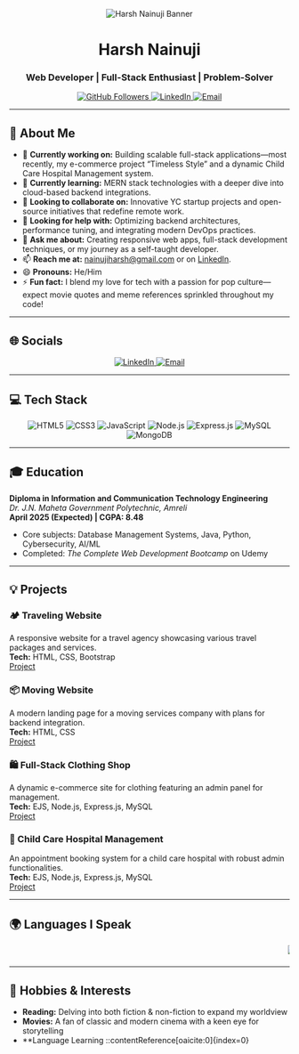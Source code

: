 <!-- Banner Image -->
<p align="center">
  <img src="https://source.unsplash.com/featured/1200x300/?popculture,tech" alt="Harsh Nainuji Banner" />
</p>

<h1 align="center">Harsh Nainuji</h1>
<h3 align="center">Web Developer | Full-Stack Enthusiast | Problem-Solver</h3>

<!-- Social Media Links -->
<p align="center">
  <a href="https://github.com/Harsh-Nainuji">
    <img src="https://img.shields.io/github/followers/Harsh-Nainuji?label=GitHub%20Followers&style=social" alt="GitHub Followers" />
  </a>
  <a href="https://www.linkedin.com/in/harshnainuji/">
    <img src="https://img.shields.io/badge/LinkedIn-Connect-blue?style=social&logo=linkedin" alt="LinkedIn" />
  </a>
  <a href="mailto:nainujiharsh@gmail.com">
    <img src="https://img.shields.io/badge/Email-Contact-D14836?style=social&logo=gmail&logoColor=white" alt="Email" />
  </a>
</p>

---

## 💫 About Me
- 🔭 **Currently working on:** Building scalable full-stack applications—most recently, my e-commerce project “Timeless Style” and a dynamic Child Care Hospital Management system.
- 🌱 **Currently learning:** MERN stack technologies with a deeper dive into cloud-based backend integrations.
- 👯 **Looking to collaborate on:** Innovative YC startup projects and open-source initiatives that redefine remote work.
- 🤔 **Looking for help with:** Optimizing backend architectures, performance tuning, and integrating modern DevOps practices.
- 💬 **Ask me about:** Creating responsive web apps, full-stack development techniques, or my journey as a self-taught developer.
- 📫 **Reach me at:** [nainujiharsh@gmail.com](mailto:nainujiharsh@gmail.com) or on [LinkedIn](https://www.linkedin.com/in/harshnainuji/).
- 😄 **Pronouns:** He/Him
- ⚡ **Fun fact:** I blend my love for tech with a passion for pop culture—expect movie quotes and meme references sprinkled throughout my code!

---

## 🌐 Socials
<p align="center">
  <a href="https://www.linkedin.com/in/harshnainuji/">
    <img src="https://img.shields.io/badge/LinkedIn-Connect-blue?style=for-the-badge&logo=linkedin&logoColor=white" alt="LinkedIn" />
  </a>
  <a href="mailto:nainujiharsh@gmail.com">
    <img src="https://img.shields.io/badge/Email-Contact-D14836?style=for-the-badge&logo=gmail&logoColor=white" alt="Email" />
  </a>
</p>

---

## 💻 Tech Stack
<p align="center">
  <img src="https://img.shields.io/badge/HTML5-E34F26?style=for-the-badge&logo=html5&logoColor=white" alt="HTML5" />
  <img src="https://img.shields.io/badge/CSS3-1572B6?style=for-the-badge&logo=css3&logoColor=white" alt="CSS3" />
  <img src="https://img.shields.io/badge/JavaScript-323330?style=for-the-badge&logo=javascript&logoColor=F7DF1E" alt="JavaScript" />
  <img src="https://img.shields.io/badge/Node.js-6DA55F?style=for-the-badge&logo=node.js&logoColor=white" alt="Node.js" />
  <img src="https://img.shields.io/badge/Express.js-404D59?style=for-the-badge&logo=express&logoColor=white" alt="Express.js" />
  <img src="https://img.shields.io/badge/MySQL-4479A1?style=for-the-badge&logo=mysql&logoColor=white" alt="MySQL" />
  <img src="https://img.shields.io/badge/MongoDB-4ea94b?style=for-the-badge&logo=mongodb&logoColor=white" alt="MongoDB" />
  <!-- Add more badges as needed -->
</p>

---

## 🎓 Education
**Diploma in Information and Communication Technology Engineering**  
*Dr. J.N. Maheta Government Polytechnic, Amreli*  
**April 2025 (Expected) | CGPA: 8.48**  
- Core subjects: Database Management Systems, Java, Python, Cybersecurity, AI/ML  
- Completed: *The Complete Web Development Bootcamp* on Udemy

---

## 💡 Projects
### 🏕 Traveling Website
A responsive website for a travel agency showcasing various travel packages and services.  
**Tech:** HTML, CSS, Bootstrap  
[Project](https://github.com/Harsh-Nainuji/Traveling-agency-)

### 📦 Moving Website
A modern landing page for a moving services company with plans for backend integration.  
**Tech:** HTML, CSS  
[Project](https://github.com/Harsh-Nainuji/moving-website-)

### 🛍 Full-Stack Clothing Shop
A dynamic e-commerce site for clothing featuring an admin panel for management.  
**Tech:** EJS, Node.js, Express.js, MySQL  
[Project](https://github.com/Harsh-Nainuji/TImelss-style-First-Full-stack-)

### 🏥 Child Care Hospital Management
An appointment booking system for a child care hospital with robust admin functionalities.  
**Tech:** EJS, Node.js, Express.js, MySQL  
[Project](https://github.com/Harsh-Nainuji/Child-Hospital-Website)

---

## 🌍 Languages I Speak
<div align="center">
  <marquee behavior="scroll" direction="left" scrollamount="4" style="font-size:1.2rem;">
    <img src="https://flagcdn.com/w40/us.png" alt="English" /> English &nbsp;&nbsp;
    <img src="https://flagcdn.com/w40/in.png" alt="Hindi" /> Hindi &nbsp;&nbsp;
    <img src="https://flagcdn.com/w40/in.png" alt="Gujarati" /> Gujarati &nbsp;&nbsp;
    <img src="https://flagcdn.com/w40/jp.png" alt="Japanese" /> Japanese &nbsp;&nbsp;
    <img src="https://flagcdn.com/w40/fr.png" alt="French" /> French
  </marquee>
</div>

---

## 🎯 Hobbies & Interests
- **Reading:** Delving into both fiction & non-fiction to expand my worldview  
- **Movies:** A fan of classic and modern cinema with a keen eye for storytelling  
- **Language Learning
::contentReference[oaicite:0]{index=0}
 
